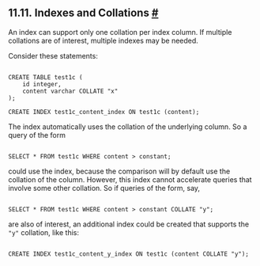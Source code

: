 ## 11.11. Indexes and Collations [#](#INDEXES-COLLATIONS)

An index can support only one collation per index column. If multiple collations are of interest, multiple indexes may be needed.

Consider these statements:

```

CREATE TABLE test1c (
    id integer,
    content varchar COLLATE "x"
);

CREATE INDEX test1c_content_index ON test1c (content);
```

The index automatically uses the collation of the underlying column. So a query of the form

```

SELECT * FROM test1c WHERE content > constant;
```

could use the index, because the comparison will by default use the collation of the column. However, this index cannot accelerate queries that involve some other collation. So if queries of the form, say,

```

SELECT * FROM test1c WHERE content > constant COLLATE "y";
```

are also of interest, an additional index could be created that supports the `"y"` collation, like this:

```

CREATE INDEX test1c_content_y_index ON test1c (content COLLATE "y");
```